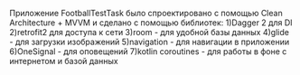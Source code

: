 Приложение FootballTestTask было спроектировано с помощью Clean Architecture + MVVM и сделано с помощью библиотек:
1)Dagger 2 для DI
2)retrofit2 для доступа к сети
3)room - для удобной базы данных
4)glide - для загрузки изображений
5)navigation - для навигации в приложении
6)OneSignal - для оповещений
7)kotlin coroutines - для работы в фоне с интернетом и базой данных